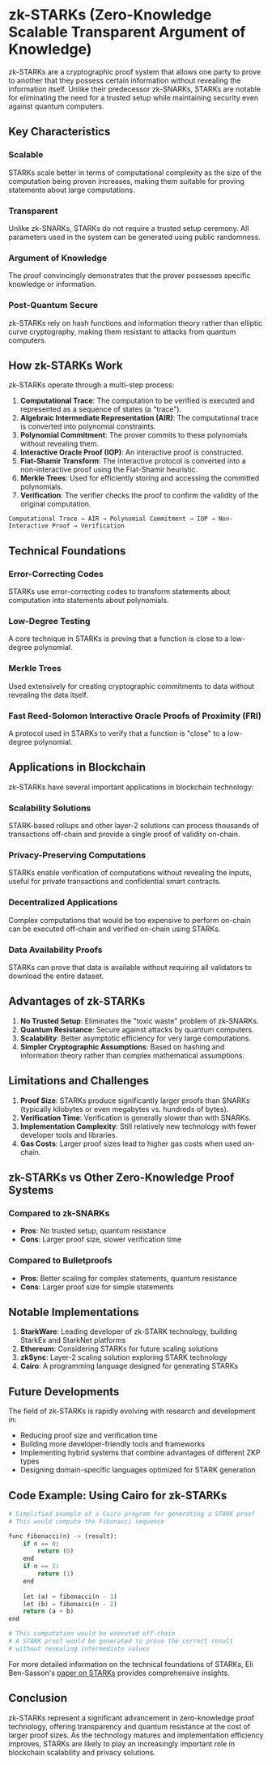# zk-STARKs (Zero-Knowledge Scalable Transparent Argument of Knowledge)

zk-STARKs are a cryptographic proof system that allows one party to prove to another that they possess certain information without revealing the information itself. Unlike their predecessor zk-SNARKs, STARKs are notable for eliminating the need for a trusted setup while maintaining security even against quantum computers.

## Key Characteristics

### Scalable
STARKs scale better in terms of computational complexity as the size of the computation being proven increases, making them suitable for proving statements about large computations.

### Transparent
Unlike zk-SNARKs, STARKs do not require a trusted setup ceremony. All parameters used in the system can be generated using public randomness.

### Argument of Knowledge
The proof convincingly demonstrates that the prover possesses specific knowledge or information.

### Post-Quantum Secure
zk-STARKs rely on hash functions and information theory rather than elliptic curve cryptography, making them resistant to attacks from quantum computers.

## How zk-STARKs Work

zk-STARKs operate through a multi-step process:

1. **Computational Trace**: The computation to be verified is executed and represented as a sequence of states (a "trace").
2. **Algebraic Intermediate Representation (AIR)**: The computational trace is converted into polynomial constraints.
3. **Polynomial Commitment**: The prover commits to these polynomials without revealing them.
4. **Interactive Oracle Proof (IOP)**: An interactive proof is constructed.
5. **Fiat-Shamir Transform**: The interactive protocol is converted into a non-interactive proof using the Fiat-Shamir heuristic.
6. **Merkle Trees**: Used for efficiently storing and accessing the committed polynomials.
7. **Verification**: The verifier checks the proof to confirm the validity of the original computation.

```
Computational Trace → AIR → Polynomial Commitment → IOP → Non-Interactive Proof → Verification
```

## Technical Foundations

### Error-Correcting Codes
STARKs use error-correcting codes to transform statements about computation into statements about polynomials.

### Low-Degree Testing
A core technique in STARKs is proving that a function is close to a low-degree polynomial.

### Merkle Trees
Used extensively for creating cryptographic commitments to data without revealing the data itself.

### Fast Reed-Solomon Interactive Oracle Proofs of Proximity (FRI)
A protocol used in STARKs to verify that a function is "close" to a low-degree polynomial.

## Applications in Blockchain

zk-STARKs have several important applications in blockchain technology:

### Scalability Solutions
STARK-based rollups and other layer-2 solutions can process thousands of transactions off-chain and provide a single proof of validity on-chain.

### Privacy-Preserving Computations
STARKs enable verification of computations without revealing the inputs, useful for private transactions and confidential smart contracts.

### Decentralized Applications
Complex computations that would be too expensive to perform on-chain can be executed off-chain and verified on-chain using STARKs.

### Data Availability Proofs
STARKs can prove that data is available without requiring all validators to download the entire dataset.

## Advantages of zk-STARKs

1. **No Trusted Setup**: Eliminates the "toxic waste" problem of zk-SNARKs.
2. **Quantum Resistance**: Secure against attacks by quantum computers.
3. **Scalability**: Better asymptotic efficiency for very large computations.
4. **Simpler Cryptographic Assumptions**: Based on hashing and information theory rather than complex mathematical assumptions.

## Limitations and Challenges

1. **Proof Size**: STARKs produce significantly larger proofs than SNARKs (typically kilobytes or even megabytes vs. hundreds of bytes).
2. **Verification Time**: Verification is generally slower than with SNARKs.
3. **Implementation Complexity**: Still relatively new technology with fewer developer tools and libraries.
4. **Gas Costs**: Larger proof sizes lead to higher gas costs when used on-chain.

## zk-STARKs vs Other Zero-Knowledge Proof Systems

### Compared to zk-SNARKs
- **Pros**: No trusted setup, quantum resistance
- **Cons**: Larger proof size, slower verification time

### Compared to Bulletproofs
- **Pros**: Better scaling for complex statements, quantum resistance
- **Cons**: Larger proof size for simple statements

## Notable Implementations

1. **StarkWare**: Leading developer of zk-STARK technology, building StarkEx and StarkNet platforms
2. **Ethereum**: Considering STARKs for future scaling solutions
3. **zkSync**: Layer-2 scaling solution exploring STARK technology
4. **Cairo**: A programming language designed for generating STARKs

## Future Developments

The field of zk-STARKs is rapidly evolving with research and development in:

- Reducing proof size and verification time
- Building more developer-friendly tools and frameworks
- Implementing hybrid systems that combine advantages of different ZKP types
- Designing domain-specific languages optimized for STARK generation

## Code Example: Using Cairo for zk-STARKs

```python
# Simplified example of a Cairo program for generating a STARK proof
# This would compute the Fibonacci sequence

func fibonacci(n) -> (result):
    if n == 0:
        return (0)
    end
    if n == 1:
        return (1)
    end
    
    let (a) = fibonacci(n - 1)
    let (b) = fibonacci(n - 2)
    return (a + b)
end

# This computation would be executed off-chain
# A STARK proof would be generated to prove the correct result
# without revealing intermediate values
```

For more detailed information on the technical foundations of STARKs, Eli Ben-Sasson's [paper on STARKs](https://eprint.iacr.org/2018/046.pdf) provides comprehensive insights.

## Conclusion

zk-STARKs represent a significant advancement in zero-knowledge proof technology, offering transparency and quantum resistance at the cost of larger proof sizes. As the technology matures and implementation efficiency improves, STARKs are likely to play an increasingly important role in blockchain scalability and privacy solutions. 